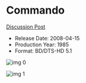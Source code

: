 # Commando

[Discussion Post](https://www.avsforum.com/threads/bass-eq-for-filtered-movies.2995212/post-57672912)

* Release Date: 2008-04-15
* Production Year: 1985
* Format: BD/DTS-HD 5.1

![img 0](https://i.imgur.com/GvUN0gN.jpg)

![img 1](https://i.imgur.com/w1bTGcA.jpg)

